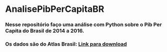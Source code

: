 # AnalisePibPerCapitaBR
### Nesse repositório faço uma análise com Python sobre o Pib Per Capita do Brasil de 2014 a 2016. 
### Os dados são do Atlas Brasil: <a href="https://www.google.com/url?q=https%3A%2F%2Fdocs.google.com%2Fspreadsheets%2Fd%2F1ieIQN3UjtkYwayuAusZAgvBdR-SXlL1L%2Fedit%3Fusp%3Dsharing%26ouid%3D101707831224147120634%26rtpof%3Dtrue%26sd%3Dtrue"> Link para download </a>

